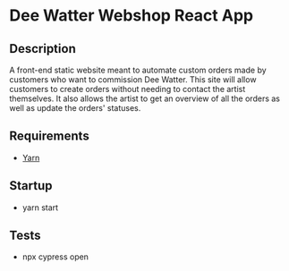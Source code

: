 # Dee Watter Webshop React App

## Description
A front-end static website meant to automate custom orders made by customers who want to commission Dee Watter. This site will allow customers to create orders without needing to contact the artist themselves. It also allows the artist to get an overview of all the orders as well as update the orders' statuses.

## Requirements
- [Yarn](https://yarnpkg.com)

## Startup
- yarn start

## Tests
- npx cypress open

